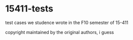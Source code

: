 # 15411-tests
test cases we studence wrote in the F10 semester of 15-411

copyright maintained by the original authors, i guess
